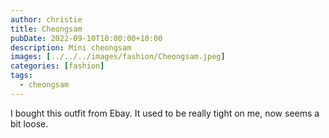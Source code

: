 ```yaml
---
author: christie
title: Cheongsam
pubDate: 2022-09-10T10:00:00+10:00
description: Mini cheongsam
images: [../../../images/fashion/Cheongsam.jpeg]
categories: [fashion]
tags:
  - cheongsam
---
```


I bought this outfit from Ebay. It used to be really tight on me, now seems
a bit loose.

